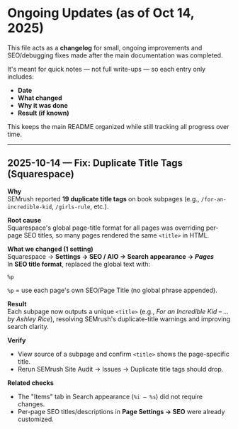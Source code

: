 # Ongoing Updates (as of Oct 14, 2025)

This file acts as a **changelog** for small, ongoing improvements and SEO/debugging fixes made after the main documentation was completed.

It's meant for quick notes — not full write-ups — so each entry only includes:
- **Date**
- **What changed**
- **Why it was done**
- **Result (if known)**

This keeps the main README organized while still tracking all progress over time.

---

## 2025-10-14 — Fix: Duplicate Title Tags (Squarespace)

**Why**  
SEMrush reported **19 duplicate title tags** on book subpages (e.g., `/for-an-incredible-kid`, `/girls-rule`, etc.).

**Root cause**  
Squarespace's global page-title format for all pages was overriding per-page SEO titles, so many pages rendered the same `<title>` in HTML.

**What we changed (1 setting)**  
Squarespace → **Settings → SEO / AIO → Search appearance → _Pages_**  
In **SEO title format**, replaced the global text with:
```
%p
```
`%p` = use each page's own SEO/Page Title (no global phrase appended).

**Result**  
Each subpage now outputs a unique `<title>` (e.g., _For an Incredible Kid – … by Ashley Rice_), resolving SEMrush's duplicate-title warnings and improving search clarity.

**Verify**  
- View source of a subpage and confirm `<title>` shows the page-specific title.
- Rerun SEMrush Site Audit → Issues → Duplicate title tags should drop.

**Related checks**  
- The "Items" tab in Search appearance (`%i — %s`) did not require changes.
- Per-page SEO titles/descriptions in **Page Settings → SEO** were already customized.

